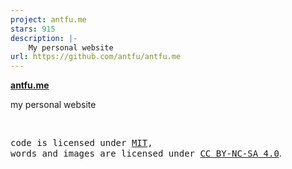 ```yaml
---
project: antfu.me
stars: 915
description: |-
    My personal website
url: https://github.com/antfu/antfu.me
---
```


**[antfu.me](https://antfu.me)**

my personal website

<br>

<samp>code is licensed under <a href='./LICENSE'>MIT</a>,<br> words and images are licensed under <a href='https://creativecommons.org/licenses/by-nc-sa/4.0/'>CC BY-NC-SA 4.0</a></samp>.

